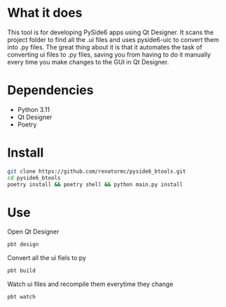 # What it does

This tool is for developing PySide6 apps using Qt Designer. It scans the project folder to find all the .ui files and uses pyside6-uic to convert them into .py files. The great thing about it is that it automates the task of converting ui files to .py files, saving you from having to do it manually every time you make changes to the GUI in Qt Designer.

# Dependencies

- Python 3.11
- Qt Designer
- Poetry

# Install

```bash
git clone https://github.com/renatormc/pyside6_btools.git
cd pyside6_btools
poetry install && poetry shell && python main.py install
```


# Use

Open Qt Designer
```bash
pbt design
```

Convert all the ui fiels to py
```bash
pbt build
```

Watch ui files and recompile them everytime they change
```bash
pbt watch
```